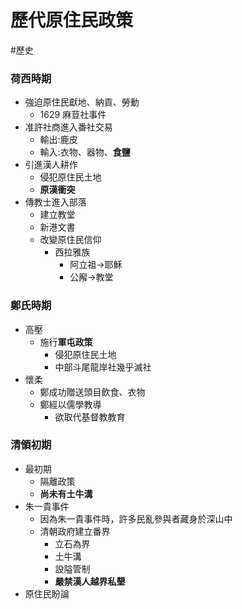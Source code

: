 # 歷代原住民政策
#歷史

### 荷西時期
- 強迫原住民獻地、納貢、勞動
    - 1629 麻荳社事件
- 准許社商進入番社交易
	- 輸出:鹿皮
	- 輸入:衣物、器物、**食鹽**
- 引進漢人耕作
	- 侵犯原住民土地
	- **原漢衝突**
- 傳教士進入部落
	- 建立教堂
	- 新港文書
	- 改變原住民信仰
		- 西拉雅族
			- 阿立祖->耶穌
			- 公廨->教堂

### 鄭氏時期
- 高壓
	- 施行**軍屯政策**
		- 侵犯原住民土地
		- 中部斗尾龍岸社幾乎滅社
- 懷柔
	- 鄭成功贈送頭目飲食、衣物
	- 鄭經以儒學教導
		- 欲取代基督教教育

### 清領初期
- 最初期
	- 隔離政策
	- **尚未有土牛溝**
- 朱一貴事件
	- 因為朱一貴事件時，許多民亂參與者藏身於深山中
	- 清朝政府建立番界
		- 立石為界
		- 土牛溝
		- 設隘管制
		- **嚴禁漢人越界私墾**
- 原住民盼論
